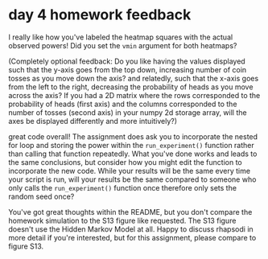 # day 4 homework feedback

I really like how you've labeled the heatmap squares with the actual observed powers! Did you set the `vmin` argument for both heatmaps?

(Completely optional feedback: Do you like having the values displayed such that the y-axis goes from the top down, increasing number of coin tosses as you move down the axis? and relatedly, such that the x-axis goes from the left to the right, decreasing the probability of heads as you move across the axis? If you had a 2D matrix where the rows corresponded to the probability of heads (first axis) and the columns corresponded to the number of tosses (second axis) in your numpy 2d storage array, will the axes be displayed differently and more intuitively?)

great code overall! The assignment does ask you to incorporate the nested for loop and storing the power within the `run_experiment()` function rather than calling that function repeatedly. What you've done works and leads to the same conclusions, but consider how you might edit the function to incorporate the new code. While your results will be the same every time your script is run, will your results be the same compared to someone who only calls the `run_experiment()` function once therefore only sets the random seed once?


You've got great thoughts within the README, but you don't compare the homework simulation to the S13 figure like requested. The S13 figure doesn't use the Hidden Markov Model at all. Happy to discuss rhapsodi in more detail if you're interested, but for this assignment, please compare to figure S13.
